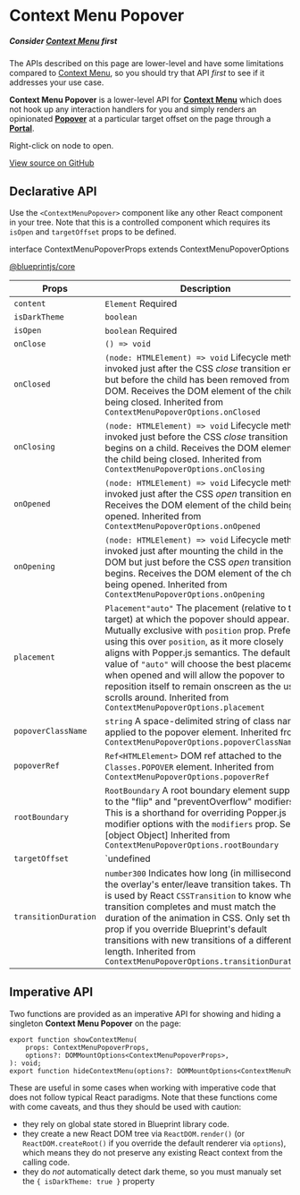 # Context Menu Popover

##### Consider [Context Menu](#core/components/context-menu) first

The APIs described on this page are lower-level and have some limitations compared to
[Context Menu](#core/components/context-menu), so you should try that API *first* to see if it addresses your use case.

**Context Menu Popover** is a lower-level API for [**Context Menu**](#core/components/context-menu) which does
not hook up any interaction handlers for you and simply renders an opinionated
[**Popover**](#core/components/popover) at a particular target offset on the page through a
[**Portal**](#core/components/portal).

Right-click on node to open.

[View source on GitHub](https://github.com/palantir/blueprint/blob/develop/packages/docs-app/src/examples/core-examples/contextMenuPopoverExample.tsx)

## Declarative API

Use the `<ContextMenuPopover>` component like any other React component in your tree. Note that this is a controlled
component which requires its `isOpen` and `targetOffset` props to be defined.

interface ContextMenuPopoverProps extends ContextMenuPopoverOptions

[@blueprintjs/core](https://github.com/palantir/blueprint/blob/d356c8eea/packages/core/src/components/context-menu/contextMenuPopover.tsx#L27)

| Props | Description |
| --- | --- |
| `content` | `Element`   Required |
| `isDarkTheme` | `boolean` |
| `isOpen` | `boolean`   Required |
| `onClose` | `() => void` |
| `onClosed` | `(node: HTMLElement) => void` Lifecycle method invoked just after the CSS *close* transition ends but before the child has been removed from the DOM. Receives the DOM element of the child being closed.  Inherited from `ContextMenuPopoverOptions.onClosed` |
| `onClosing` | `(node: HTMLElement) => void` Lifecycle method invoked just before the CSS *close* transition begins on a child. Receives the DOM element of the child being closed.  Inherited from `ContextMenuPopoverOptions.onClosing` |
| `onOpened` | `(node: HTMLElement) => void` Lifecycle method invoked just after the CSS *open* transition ends. Receives the DOM element of the child being opened.  Inherited from `ContextMenuPopoverOptions.onOpened` |
| `onOpening` | `(node: HTMLElement) => void` Lifecycle method invoked just after mounting the child in the DOM but just before the CSS *open* transition begins. Receives the DOM element of the child being opened.  Inherited from `ContextMenuPopoverOptions.onOpening` |
| `placement` | `Placement"auto"` The placement (relative to the target) at which the popover should appear. Mutually exclusive with `position` prop. Prefer using this over `position`, as it more closely aligns with Popper.js semantics.  The default value of `"auto"` will choose the best placement when opened and will allow the popover to reposition itself to remain onscreen as the user scrolls around.  Inherited from `ContextMenuPopoverOptions.placement` |
| `popoverClassName` | `string` A space-delimited string of class names applied to the popover element.  Inherited from `ContextMenuPopoverOptions.popoverClassName` |
| `popoverRef` | `Ref<HTMLElement>` DOM ref attached to the `Classes.POPOVER` element.  Inherited from `ContextMenuPopoverOptions.popoverRef` |
| `rootBoundary` | `RootBoundary` A root boundary element supplied to the "flip" and "preventOverflow" modifiers. This is a shorthand for overriding Popper.js modifier options with the `modifiers` prop.  See: [object Object]  Inherited from `ContextMenuPopoverOptions.rootBoundary` |
| `targetOffset` | `undefined | Offset`   Required |
| `transitionDuration` | `number300` Indicates how long (in milliseconds) the overlay's enter/leave transition takes. This is used by React `CSSTransition` to know when a transition completes and must match the duration of the animation in CSS. Only set this prop if you override Blueprint's default transitions with new transitions of a different length.  Inherited from `ContextMenuPopoverOptions.transitionDuration` |

## Imperative API

Two functions are provided as an imperative API for showing and hiding a singleton **Context Menu Popover** on
the page:

```
export function showContextMenu(  
    props: ContextMenuPopoverProps,  
    options?: DOMMountOptions<ContextMenuPopoverProps>,  
): void;  
export function hideContextMenu(options?: DOMMountOptions<ContextMenuPopoverProps>): void;  

```

These are useful in some cases when working with imperative code that does not follow typical React paradigms.
Note that these functions come with come caveats, and thus they should be used with caution:

* they rely on global state stored in Blueprint library code.
* they create a new React DOM tree via `ReactDOM.render()` (or `ReactDOM.createRoot()` if you override the
  default renderer via `options`), which means they do not preserve any existing React context from the calling code.
* they do *not* automatically detect dark theme, so you must manualy set the `{ isDarkTheme: true }` property